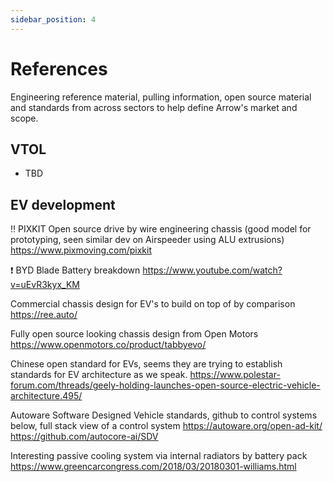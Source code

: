 ```yaml
---
sidebar_position: 4
---
```

# References

Engineering reference material, pulling information, open source material and standards from across sectors to help define Arrow's market and scope.

## VTOL

- TBD

## EV development 

‼️ PIXKIT Open source drive by wire engineering chassis (good model for prototyping, seen similar dev on Airspeeder using ALU extrusions)
https://www.pixmoving.com/pixkit

❗ BYD Blade Battery breakdown 
https://www.youtube.com/watch?v=uEvR3kyx_KM

Commercial chassis design for EV's to build on top of by comparison 
https://ree.auto/

Fully open source looking chassis design from Open Motors
https://www.openmotors.co/product/tabbyevo/

Chinese open standard for EVs, seems they are trying to establish standards for EV architecture as we speak. 
https://www.polestar-forum.com/threads/geely-holding-launches-open-source-electric-vehicle-architecture.495/

Autoware Software Designed Vehicle standards, github to control systems below, full stack view of a control system
https://autoware.org/open-ad-kit/
https://github.com/autocore-ai/SDV

Interesting passive cooling system via internal radiators by battery pack
https://www.greencarcongress.com/2018/03/20180301-williams.html
